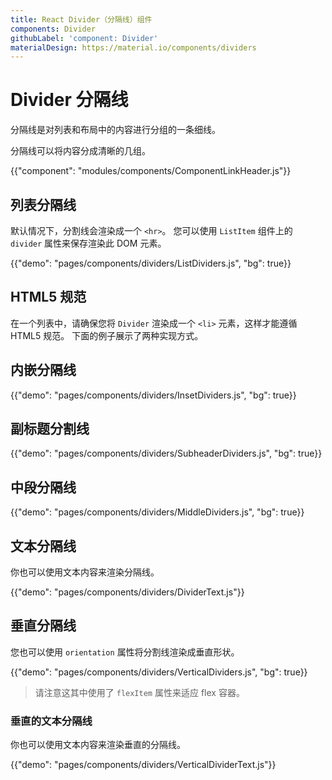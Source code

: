 ```yaml
---
title: React Divider（分隔线）组件
components: Divider
githubLabel: 'component: Divider'
materialDesign: https://material.io/components/dividers
---
```


# Divider 分隔线

<p class="description">分隔线是对列表和布局中的内容进行分组的一条细线。</p>

分隔线可以将内容分成清晰的几组。

{{"component": "modules/components/ComponentLinkHeader.js"}}

## 列表分隔线

默认情况下，分割线会渲染成一个 `<hr>`。 您可以使用 `ListItem` 组件上的 `divider` 属性来保存渲染此 DOM 元素。

{{"demo": "pages/components/dividers/ListDividers.js", "bg": true}}

## HTML5 规范

在一个列表中，请确保您将 `Divider` 渲染成一个 `<li>` 元素，这样才能遵循 HTML5 规范。 下面的例子展示了两种实现方式。

## 内嵌分隔线

{{"demo": "pages/components/dividers/InsetDividers.js", "bg": true}}

## 副标题分割线

{{"demo": "pages/components/dividers/SubheaderDividers.js", "bg": true}}

## 中段分隔线

{{"demo": "pages/components/dividers/MiddleDividers.js", "bg": true}}

## 文本分隔线

你也可以使用文本内容来渲染分隔线。

{{"demo": "pages/components/dividers/DividerText.js"}}

## 垂直分隔线

您也可以使用 `orientation` 属性将分割线渲染成垂直形状。

{{"demo": "pages/components/dividers/VerticalDividers.js", "bg": true}}

> 请注意这其中使用了 `flexItem` 属性来适应 flex 容器。

### 垂直的文本分隔线

你也可以使用文本内容来渲染垂直的分隔线。

{{"demo": "pages/components/dividers/VerticalDividerText.js"}}
